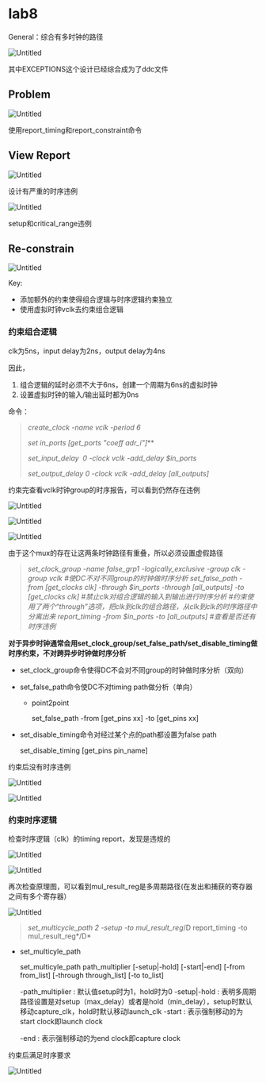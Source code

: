 # lab8

General：综合有多时钟的路径

![Untitled](imgs/Untitled.png)

其中EXCEPTIONS这个设计已经综合成为了ddc文件

## Problem

![Untitled](imgs/Untitled%201.png)

使用report_timing和report_constraint命令

## View Report

![Untitled](imgs/Untitled%202.png)

设计有严重的时序违例

![Untitled](imgs/Untitled%203.png)

setup和critical_range违例

## Re-constrain

![Untitled](imgs/Untitled%204.png)

Key:

- 添加额外的约束使得组合逻辑与时序逻辑约束独立
- 使用虚拟时钟vclk去约束组合逻辑

### 约束组合逻辑

clk为5ns，input delay为2ns，output delay为4ns

因此，

1. 组合逻辑的延时必须不大于6ns，创建一个周期为6ns的虚拟时钟
2. 设置虚拟时钟的输入/输出延时都为0ns

命令：

> *create_clock -name vclk -period 6*
> 
> 
> *set in_ports [get_ports "coeff adr_i"]***
> 
> *set_input_delay  0 -clock vclk -add_delay $in_ports*
> 
> *set_output_delay 0 -clock vclk -add_delay [all_outputs]*
> 

约束完查看vclk时钟group的时序报告，可以看到仍然存在违例

![Untitled](imgs/Untitled%205.png)

![Untitled](imgs/Untitled%206.png)

![Untitled](imgs/Untitled%207.png)

由于这个mux的存在让这两条时钟路径有重叠，所以必须设置虚假路径

> *set_clock_group -name false_grp1 -logically_exclusive -group clk -group vclk
#使DC不对不同group的时钟做时序分析
set_false_path -from [get_clocks clk] -through $in_ports -through [all_outputs] -to [get_clocks clk]
#禁止clk对组合逻辑的输入到输出进行时序分析
#约束使用了两个“through”选项，把clk到clk的组合路径，从clk到clk的时序路径中分离出来
report_timing -from $in_ports -to [all_outputs]
#查看是否还有时序违例*
> 

**对于异步时钟通常会用set_clock_group/set_false_path/set_disable_timing做时序约束，不对跨异步时钟做时序分析**

- set_clock_group命令使得DC不会对不同group的时钟做时序分析（双向）
- set_false_path命令使DC不对timing path做分析（单向）
    - point2point
        
        set_false_path -from [get_pins xx] -to [get_pins xx]
        
- set_disable_timing命令对经过某个点的path都设置为false path
    
    set_disable_timing [get_pins pin_name]
    

约束后没有时序违例

![Untitled](imgs/Untitled%208.png)

![Untitled](imgs/Untitled%209.png)

### 约束时序逻辑

检查时序逻辑（clk）的timing report，发现是违规的

![Untitled](imgs/Untitled%2010.png)

![Untitled](imgs/Untitled%2011.png)

再次检查原理图，可以看到mul_result_reg是多周期路径(在发出和捕获的寄存器之间有多个寄存器）

![Untitled](imgs/Untitled%2012.png)

> *set_multicycle_path 2 -setup -to mul_result_reg*/D
report_timing -to mul_result_reg*/D*
> 
- set_multicyle_path
    
    set_multicyle_path path_multiplier [-setup|-hold] [-start|-end] [-from from_list] [-through through_list] [-to to_list]
    
    -path_multiplier : 默认值setup时为1，hold时为0
    -setup|-hold : 表明多周期路径设置是对setup（max_delay）或者是hold（min_delay），setup时默认移动capture_clk，hold时默认移动launch_clk
    -start : 表示强制移动的为start clock即launch clock
    
    -end : 表示强制移动的为end clock即capture clock
    

约束后满足时序要求

![Untitled](imgs/Untitled%2013.png)